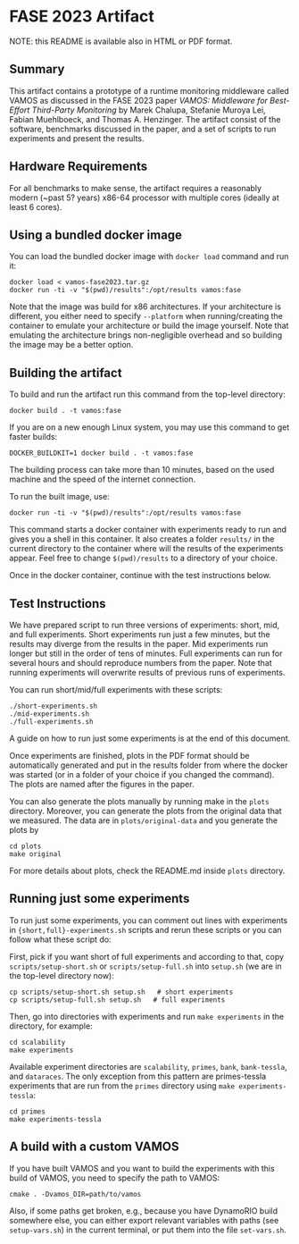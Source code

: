 # FASE 2023 Artifact

NOTE: this README is available also in HTML or PDF format.

## Summary

This artifact contains a prototype of a runtime monitoring middleware called
VAMOS as discussed in the FASE 2023 paper _VAMOS: Middleware for Best-Effort
Third-Party Monitoring_ by Marek Chalupa, Stefanie Muroya Lei, Fabian
Muehlboeck, and Thomas A. Henzinger. The artifact consist of the software,
benchmarks discussed in the paper, and a set of scripts to run experiments
and present the results.

## Hardware Requirements

For all benchmarks to make sense, the artifact requires a reasonably modern
(~past 5? years) x86-64 processor with multiple cores (ideally at least 6 cores).


## Using a bundled docker image

You can load the bundled docker image with `docker load` command and run it:

```
docker load < vamos-fase2023.tar.gz
docker run -ti -v "$(pwd)/results":/opt/results vamos:fase
```

Note that the image was build for x86 architectures. If your architecture is
different, you either need to specify `--platform` when running/creating
the container to emulate your architecture or build the image yourself.
Note that emulating the architecture brings non-negligible overhead
and so building the image may be a better option.

## Building the artifact

To build and run the artifact run this command from the top-level directory:

```
docker build . -t vamos:fase
```

If you are on a new enough Linux system, you may use this command to get
faster builds:

```
DOCKER_BUILDKIT=1 docker build . -t vamos:fase
```

The building process can take more than 10 minutes, based on the used machine
and the speed of the internet connection.

To run the built image, use:

```
docker run -ti -v "$(pwd)/results":/opt/results vamos:fase
```

This command starts a docker container with experiments ready to run and gives
you a shell in this container. It also creates a folder `results/` in the
current directory to the container where will the results of the experiments
appear. Feel free to change `$(pwd)/results` to a directory of your choice.

Once in the docker container, continue with the test instructions below.

## Test Instructions

We have prepared script to run three versions of experiments: short, mid, and
full experiments. Short experiments run just a few minutes, but the results may
diverge from the results in the paper. Mid experiments run longer but still in
the order of tens of minutes. Full experiments can run for several hours and
should reproduce numbers from the paper. Note that running experiments will
overwrite results of previous runs of experiments.

You can run short/mid/full experiments with these scripts:

```
./short-experiments.sh
./mid-experiments.sh
./full-experiments.sh
```

A guide on how to run just some experiments is at the end of this document.

Once experiments are finished, plots in the PDF format should be automatically
generated and put in the results folder from where the docker was started (or
in a folder of your choice if you changed the command). The plots are named
after the figures in the paper.

You can also generate the plots manually by running make in the `plots`
directory. Moreover, you can generate the plots from the original data that we
measured. The data are in `plots/original-data` and you generate the plots by

```
cd plots
make original
```

For more details about plots, check the README.md inside `plots` directory.

## Running just some experiments

To run just some experiments, you can comment out lines with experiments in
`{short,full}-experiments.sh` scripts and rerun these scripts or you can follow
what these script do:

First, pick if you want short of full experiments and according to that, copy
`scripts/setup-short.sh` or `scripts/setup-full.sh` into `setup.sh` (we are in
the top-level directory now):

```
cp scripts/setup-short.sh setup.sh   # short experiments
cp scripts/setup-full.sh setup.sh   # full experiments
```

Then, go into directories with experiments and run `make experiments` in the directory, for example:

```
cd scalability
make experiments
```

Available experiment directories are `scalability`, `primes`, `bank`,
`bank-tessla`, and `dataraces`. The only exception from this pattern are
primes-tessla experiments that are run from the `primes` directory using `make
experiments-tessla`:

```
cd primes
make experiments-tessla
```

## A build with a custom VAMOS

If you have built VAMOS and you want to build the experiments with this build
of VAMOS, you need to specify the path to VAMOS:

```
cmake . -Dvamos_DIR=path/to/vamos
```

Also, if some paths get broken, e.g., because you have DynamoRIO build
somewhere else, you can either export relevant variables with paths
(see `setup-vars.sh`) in the current terminal, or put them into the file
`set-vars.sh`.

